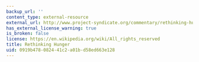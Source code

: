 ```yaml
---
backup_url: ''
content_type: external-resource
external_url: http://www.project-syndicate.org/commentary/rethinking-hunger-and-undernourishment-by-jomo-kwame-sundaram-2014-10
has_external_license_warning: true
is_broken: false
license: https://en.wikipedia.org/wiki/All_rights_reserved
title: Rethinking Hunger
uid: 0919b478-0824-41c2-a01b-d58ed663e128
---
```

